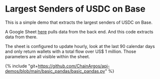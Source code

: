 # Largest Senders of USDC on Base

This is a simple demo that extracts the largest senders of USDC on Base.

A Google Sheet [here](https://docs.google.com/spreadsheets/d/1ZCqciEB89y5TF1j6BrthgMGUTc62CVa0vMp97dJKCPY/)
pulls data from the back end.
And this code extracts data from there.

The sheet is configured to update hourly, look at the last 90 calendar days and
only return wallets with a total flow over US$ 1 million.
Those parameters are all visible within the sheet.

{% include "git+https://github.com/ChainArgos/api-demos/blob/main/basic_pandas/basic_pandas.py" %}